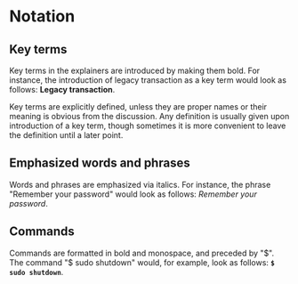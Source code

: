 # Notation

## Key terms

Key terms in the explainers are introduced by making them bold. For instance, the introduction of legacy transaction as a key term would look as follows: **Legacy transaction**. 

Key terms are explicitly defined, unless they are proper names or their meaning is obvious from the discussion. Any definition is usually given upon introduction of a key term, though sometimes it is more convenient to leave the definition until a later point.  


## Emphasized words and phrases

Words and phrases are emphasized via italics. For instance, the phrase "Remember your password" would look as follows: *Remember your password*. 


## Commands

Commands are formatted in bold and monospace, and preceded by "$". The command "$ sudo shutdown" would, for example, look as follows: **`$ sudo shutdown`**.  